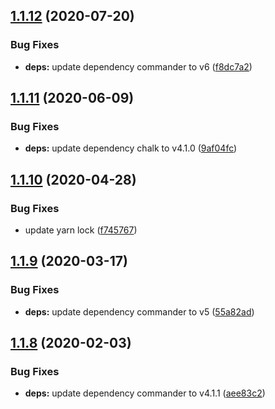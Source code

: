 ## [1.1.12](https://github.com/JimmyBeldone/mk-react-comp/compare/v1.1.11...v1.1.12) (2020-07-20)


### Bug Fixes

* **deps:** update dependency commander to v6 ([f8dc7a2](https://github.com/JimmyBeldone/mk-react-comp/commit/f8dc7a2ea927c7d819654dfea5df96a53a02ca62))

## [1.1.11](https://github.com/JimmyBeldone/mk-react-comp/compare/v1.1.10...v1.1.11) (2020-06-09)


### Bug Fixes

* **deps:** update dependency chalk to v4.1.0 ([9af04fc](https://github.com/JimmyBeldone/mk-react-comp/commit/9af04fc5c6e31e2d8a1d3c8df6859c9bc64462b3))

## [1.1.10](https://github.com/JimmyBeldone/mk-react-comp/compare/v1.1.9...v1.1.10) (2020-04-28)


### Bug Fixes

* update yarn lock ([f745767](https://github.com/JimmyBeldone/mk-react-comp/commit/f745767fddf25129e6e44debf0e21d4407db9c6d))

## [1.1.9](https://github.com/JimmyBeldone/mk-react-comp/compare/v1.1.8...v1.1.9) (2020-03-17)


### Bug Fixes

* **deps:** update dependency commander to v5 ([55a82ad](https://github.com/JimmyBeldone/mk-react-comp/commit/55a82ad))

## [1.1.8](https://github.com/JimmyBeldone/mk-react-comp/compare/v1.1.7...v1.1.8) (2020-02-03)


### Bug Fixes

* **deps:** update dependency commander to v4.1.1 ([aee83c2](https://github.com/JimmyBeldone/mk-react-comp/commit/aee83c2))
